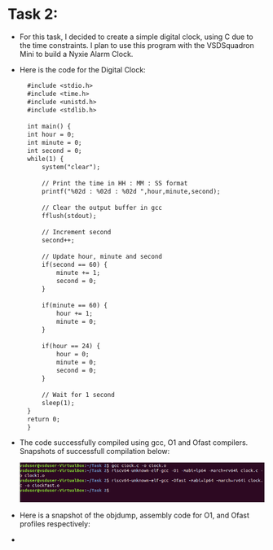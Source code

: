 # Task 2:

- For this task, I decided to create a simple digital clock, using C due to the time constraints. I plan to use this program with the VSDSquadron Mini to build a Nyxie Alarm Clock.

- Here is the code for the Digital Clock:

        #include <stdio.h>
        #include <time.h>
        #include <unistd.h>
        #include <stdlib.h>

        int main() {
        int hour = 0;
        int minute = 0;
        int second = 0;
        while(1) {
            system("clear"); 
            
            // Print the time in HH : MM : SS format
            printf("%02d : %02d : %02d ",hour,minute,second);
            
            // Clear the output buffer in gcc
            fflush(stdout);
            
            // Increment second
            second++;

            // Update hour, minute and second
            if(second == 60) {
                minute += 1;
                second = 0;
            }
            
            if(minute == 60) {
                hour += 1;
                minute = 0;
            }
            
            if(hour == 24) {
                hour = 0;
                minute = 0;
                second = 0;
            }

            // Wait for 1 second
            sleep(1);  
        }
        return 0;
        }

- The code successfully compiled using gcc, O1 and Ofast compilers. Snapshots of successfull compilation below:

    ![Proof of successful compilation](image.png)

- Here is a snapshot of the objdump, assembly code for O1, and Ofast profiles respectively:

- 
